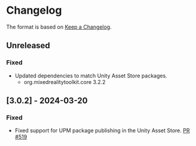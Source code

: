 # Changelog

The format is based on [Keep a Changelog](https://keepachangelog.com/en/1.1.0/).

## Unreleased

### Fixed

* Updated dependencies to match Unity Asset Store packages.
  * org.mixedrealitytoolkit.core 3.2.2

## [3.0.2] - 2024-03-20

### Fixed

* Fixed support for UPM package publishing in the Unity Asset Store. [PR #519](https://github.com/MixedRealityToolkit/MixedRealityToolkit-Unity/pull/519)
